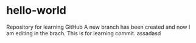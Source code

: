 # hello-world
Repository for learning GitHub
A new branch has been created and now I am editing in the brach. This is for learning commit.
assadasd
